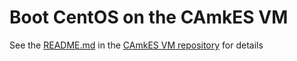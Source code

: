 # Boot CentOS on the CAmkES VM


See the
[README.md](https://github.com/seL4/camkes-vm/blob/master/apps/vm/cma34cr_centos/README.md)
in the [CAmkES VM
repository](https://github.com/seL4/camkes-vm) for details
